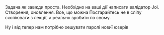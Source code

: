 Задача як завжди проста.
Необхідно на ваші дії написати валідатор Jоі.
Створення, оновлення. Все, що можна
Постарайтесь не в сліпу скопіювати з лекції, а реально зробити по свому.

Ну і від тепер нам потрібно хешувати паролі новиї юзерів
